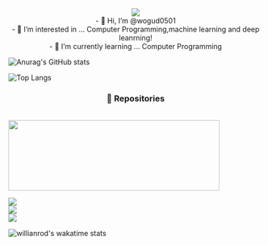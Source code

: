 <div width=100% align=center>
<img src="https://capsule-render.vercel.app/api?type=soft&color=F4EDFF&height=150&section=header&text=wogud0501&fontSize=70&animation=twinkling"/><br/>
- 👋 Hi, I’m @wogud0501<br/>
- 👀 I’m interested in ... Computer Programming,machine learning and deep leanrning!<br/>
- 🌱 I’m currently learning ... Computer Programming<br/>
</div>

![Anurag's GitHub stats](https://github-readme-stats.vercel.app/api?username=wogud0501&count_private=true&show_icons=true&theme=cobalt)

![Top Langs](https://github-readme-stats.vercel.app/api/top-langs/?username=wogud0501&theme=cobalt&layout=compact)

<h3 align=center>📃 Repositories</h2><br/>
<a herf="https://github.com/wogud0501/site">
  <img width=418em height=140em src="https://github-readme-stats.vercel.app/api/pin/?username=wogud0501&repo=site&show_owner=true" />
</a>
  
<a herf="https://github.com/wogud0501/repos-master"></a>
<a herf="https://github.com/wogud0501/C"></a>
<a herf="https://github.com/wogud0501/JAVA"></a>
[<img src="">]()  
[<img src="https://github-readme-stats.vercel.app/api/pin/?username=wogud0501&repo=repos-master&show_owner=true">]()  
[<img src="https://github-readme-stats.vercel.app/api/pin/?username=wogud0501&repo=C&show_owner=true">]()  
[<img src="https://github-readme-stats.vercel.app/api/pin/?username=wogud0501&repo=JAVA&show_owner=true">]()  

<!-- 백준 solved ac 임베딩임, 필요하면 주석 제거후 쓰셈 ㅎㅅㅎ
<a href="https://solved.ac/qwreey75" tatget="_blank">
<img width=54.5% height=192px src="http://mazassumnida.wtf/api/v2/generate_badge?boj=qwreey75">
</a>
-->
<!-- 디스코드 프로필 임베드임 https://discord.gg/Yvr8V7RG 이서버 들어가야 작동함
<a href="https://discord.com/users/574874397450567712" target="_blank">
  <img width=43.5% height=192px src="https://lanyard.cnrad.dev/api/574874397450567712" />
</a>
-->

![willianrod's wakatime stats](https://github-readme-stats.vercel.app/api/wakatime?username=pjh5338)
